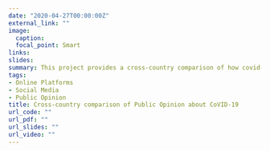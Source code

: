 ```yaml
---
date: "2020-04-27T00:00:00Z"
external_link: ""
image:
  caption: 
  focal_point: Smart
links:
slides: 
summary: This project provides a cross-country comparison of how covid-19 discussions are evolved around institutional and political dynamics.
tags:
- Online Platforms
- Social Media
- Public Opinion
title: Cross-country comparison of Public Opinion about CoVID-19
url_code: ""
url_pdf: ""
url_slides: ""
url_video: ""
---
```

<Under Construction>








